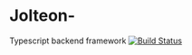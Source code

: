 # Jolteon-
Typescript backend framework
[![Build Status](https://travis-ci.org/nicolasgere/jolteon-.svg?branch=master)](https://travis-ci.org/nicolasgere/jolteon-?branch=master)
